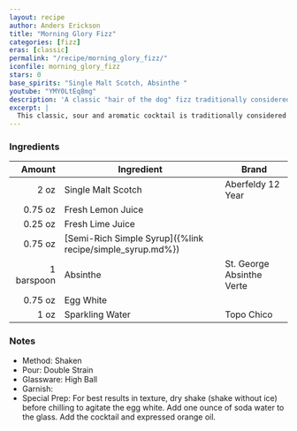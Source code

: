 ```yaml
---
layout: recipe
author: Anders Erickson
title: "Morning Glory Fizz"
categories: [fizz]
eras: [classic]
permalink: "/recipe/morning_glory_fizz/"
iconfile: morning_glory_fizz
stars: 0
base_spirits: "Single Malt Scotch, Absinthe "
youtube: "YMY0LtEq8mg"
description: 'A classic "hair of the dog" fizz traditionally considered a morning pick-me-up, featuring Scotch and a hint of absinthe.'
excerpt: |
  This classic, sour and aromatic cocktail is traditionally considered a morning after a pick-me-up. Want to make the perfect Gin Fizz? It's all in the shake.
---
```


### Ingredients

|     Amount | Ingredient                                                | Brand                     |
| ---------: | --------------------------------------------------------- | ------------------------- |
|       2 oz | Single Malt Scotch                                        | Aberfeldy 12 Year         |
|    0.75 oz | Fresh Lemon Juice                                         |
|    0.25 oz | Fresh Lime Juice                                          |
|    0.75 oz | [Semi-Rich Simple Syrup]({%link recipe/simple_syrup.md%}) |
| 1 barspoon | Absinthe                                                  | St. George Absinthe Verte |
|    0.75 oz | Egg White                                                 |
|       1 oz | Sparkling Water                                           | Topo Chico                |

### Notes

- Method: Shaken
- Pour: Double Strain
- Glassware: High Ball
- Garnish:
- Special Prep: For best results in texture, dry shake (shake without ice) before chilling to agitate the egg white. Add one ounce of soda water to the glass. Add the cocktail and expressed orange oil.
